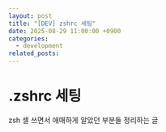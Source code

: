 ```yaml
---
layout: post
title: "[DEV] zshrc 세팅"
date: 2025-08-29 11:00:00 +0900
categories:
  - development
related_posts:
---
```


# .zshrc 세팅

zsh 셀 쓰면서 애매하게 알았던 부분들 정리하는 글
